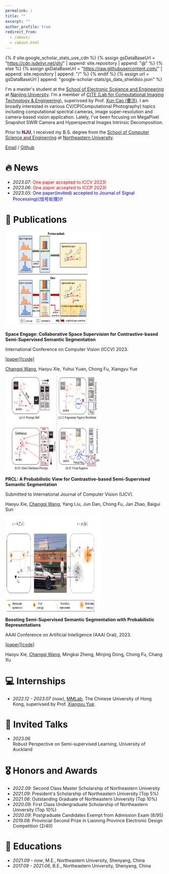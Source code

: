 ```yaml
---
permalink: /
title: ""
excerpt: ""
author_profile: true
redirect_from: 
  - /about/
  - /about.html
---
```


{% if site.google_scholar_stats_use_cdn %}
{% assign gsDataBaseUrl = "https://cdn.jsdelivr.net/gh/" | append: site.repository | append: "@" %}
{% else %}
{% assign gsDataBaseUrl = "https://raw.githubusercontent.com/" | append: site.repository | append: "/" %}
{% endif %}
{% assign url = gsDataBaseUrl | append: "google-scholar-stats/gs_data_shieldsio.json" %}

<span class='anchor' id='about-me'></span>

I'm a master's student at the [School of Electronic Sceience and Engineering](https://ese.nju.edu.cn/) at [Nanjing University](https://www.nju.edu.cn/). I'm a member of [CITE (Lab for Computational Imaging Technology & Engineering)](https://cite.nju.edu.cn/), superivsed by Prof. [Xun Cao (曹汛)](https://ese.nju.edu.cn/cx/list.htm). I am broadly interested in various CV/CP(Computational Photography) topics including computational spectral cameras, image super-resolution and camera-based vision application. Lately, I've been focusing on MegaPixel Snapshot SWIR Camera and Hyperspectral Images Intrinsic Decomposition.

Prior to <font color="#6A005F"><b>NJU</b></font>, I received my B.S. degree from the [School of Computer Science and Enginerring](http://www.cse.neu.edu.cn/) at [Northeastern University](http://www.neu.edu.cn/).

[Email](shizhcv@gmail.com) / [Github](https://github.com/azhan-99/)


# 🔥 News
- *2023.07*: <font color=red>One paper accepted to ICCV 2023!</font>
- *2023.06*: <font color=red>One paper accepted to ICCP 2023!</font>
- *2023.05*: <font color=blue>One paper(invited) accepted to Journal of Signal Processing(《信号处理》)!</font>


# 📝 Publications 
<div class='paper-box'><div class='paper-box-image'><div><img src='images/CSS.png' alt="sym" width="300px" height='300px'></div></div>
<div class='paper-box-text' markdown="1">
  
<b>Space Engage: Collaborative Space Supervision for Contrastive-based Semi-Supervised Semantic Segmentation</b>

International Conference on Computer Vision (ICCV) 2023.

[[paper]([https://arxiv.org/pdf/2307.09755.pdf])][[code](https://github.com/WangChangqi98/CSS)]

<u>Changqi Wang</u>, Haoyu Xie, Yuhui Yuan, Chong Fu, Xiangyu Yue

</div>
</div>

<div class='paper-box'><div class='paper-box-image'><div><img src='images/PTT.png' alt="sym" width="300px" height='300px'></div>
</div>
<div class='paper-box-text' markdown="1">
  
<b>PRCL: A Probabilistic View for Contrastive-based Semi-Supervised Semantic Segmentation</b>

Submitted to International Journal of Computer Vision (IJCV).
  
  
Haoyu Xie, <u>Changqi Wang</u>, Yang Liu, Jun Dan, Chong Fu, Jan Zhao, Baigui Sun

</div>
</div>

<div class='paper-box'><div class='paper-box-image'><div><img src='images/PRCL.png' alt="sym" width="300px" height='300px'></div>
</div>
<div class='paper-box-text' markdown="1">
  
<b>Boosting Semi-Supervised Semantic Segmentation with Probabilistic Representations</b>

AAAI Conference on Artificial Intelligence (AAAI Oral), 2023.
  
[[paper](https://ojs.aaai.org/index.php/AAAI/article/view/25396)][[code](https://github.com/Haoyu-Xie/PRCL)]
  
Haoyu Xie, <u>Changqi Wang</u>, Mingkai Zheng, Minjing Dong, Chong Fu, Chang Xu

</div>
</div>

# 💻 Internships 
* *2022.12 - 2023.07 (now)*, [MMLab](https://mmlab.ie.cuhk.edu.hk), The Chinese University of Hong Kong, superivsed by Prof. [Xiangyu Yue](http://people.eecs.berkeley.edu/~xyyue/).

# 💬 Invited Talks
* *2023.06* <br/> Robust Perspective on Semi-supervised Learning, University of Auckland

# 🎖 Honors and Awards
* *2022.09*: Second Class Master Scholarship of Northeastern University
* *2021.09*: President's Scholarship of Northeastern University (Top 5%)
* *2021.06*: Outstanding Graduate of Northeastern University (Top 10%)
* *2020.09*: First Class Undergraduate Scholarship of Northeastern University (Top 10%)
* *2020.09*: Postgraduate Candidates Exempt from Admission Exam (8/95)
* *2019.08*: Provincial Second Prize in Liaoning Province Electronic Design Competition (2/40)

# 📖 Educations
* *2021.09 - now*, M.E., Northeastern University, Shenyang, China
* *2017.09 - 2021.06*, B.E., Northeastern University, Shenyang, China



